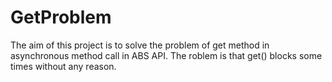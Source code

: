 # GetProblem
The aim of this project is to solve the problem of get method in asynchronous method call in ABS API. The roblem is that get() blocks some times without any reason. 
